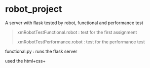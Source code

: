 # robot_project
A server with flask tested by robot, functional and performance test


> xmRobotTestFunctional.robot : test for the first assignment 
> 
> xmRobotTestPerformance.robot : test for the performance test

functional.py : runs the flask server

used the html+css+<script inside html for writing output> from the original site 

Once the site is called, creates a flask-web-log.csv where server collects log with all the incoming requests for each url and response code.
(I uploaded an example from my test)

